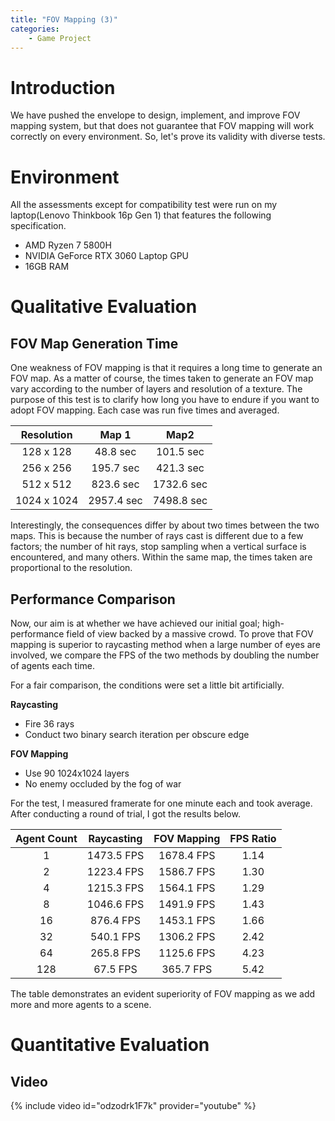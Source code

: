 ```yaml
---
title: "FOV Mapping (3)"
categories: 
    - Game Project
---
```


# Introduction

We have pushed the envelope to design, implement, and improve FOV mapping system, but that does not guarantee that FOV mapping will work correctly on every environment. So, let's prove its validity with diverse tests.

# Environment

All the assessments except for compatibility test were run on my laptop(Lenovo Thinkbook 16p Gen 1) that features the following specification.

* AMD Ryzen 7 5800H
* NVIDIA GeForce RTX 3060 Laptop GPU
* 16GB RAM

# Qualitative Evaluation

## FOV Map Generation Time

One weakness of FOV mapping is that it requires a long time to generate an FOV map. As a matter of course, the times taken to generate an FOV map vary according to the number of layers and resolution of a texture. The purpose of this test is to clarify how long you have to endure if you want to adopt FOV mapping. Each case was run five times and averaged.

| Resolution  |   Map 1    |    Map2    |
| :---------: | :--------: | :--------: |
|  128 x 128  |  48.8 sec  | 101.5 sec  |
|  256 x 256  | 195.7 sec  | 421.3 sec  |
|  512 x 512  | 823.6 sec  | 1732.6 sec |
| 1024 x 1024 | 2957.4 sec | 7498.8 sec |

Interestingly, the consequences differ by about two times between the two maps. This is because the number of rays cast is different due to a few factors; the number of hit rays, stop sampling when a vertical surface is encountered, and many others. Within the same map, the times taken are proportional to the resolution.

## Performance Comparison

Now, our aim is at whether we have achieved our initial goal; high-performance field of view backed by a massive crowd. To prove that FOV mapping is superior to raycasting method when a large number of eyes are involved, we compare the FPS of the two methods by doubling the number of agents each time.

For a fair comparison, the conditions were set a little bit artificially.

**Raycasting**

* Fire 36 rays
* Conduct two binary search iteration per obscure edge

**FOV Mapping**

* Use 90 1024x1024 layers
* No enemy occluded by the fog of war

For the test, I measured framerate for one minute each and took average. After conducting a round of trial, I got the results below.

| Agent Count | Raycasting | FOV Mapping | FPS Ratio |
| :---------: | :--------: | :---------: | :-------: |
|      1      | 1473.5 FPS | 1678.4 FPS  |   1.14    |
|      2      | 1223.4 FPS | 1586.7 FPS  |   1.30    |
|      4      | 1215.3 FPS | 1564.1 FPS  |   1.29    |
|      8      | 1046.6 FPS | 1491.9 FPS  |   1.43    |
|     16      | 876.4 FPS  | 1453.1 FPS  |   1.66    |
|     32      | 540.1 FPS  | 1306.2 FPS  |   2.42    |
|     64      | 265.8 FPS  | 1125.6 FPS  |   4.23    |
|     128     |  67.5 FPS  |  365.7 FPS  |   5.42    |

 The table demonstrates an evident superiority of FOV mapping as we add more and more agents to a scene.

# Quantitative Evaluation

## Video

{% include video id="odzodrk1F7k" provider="youtube" %}
